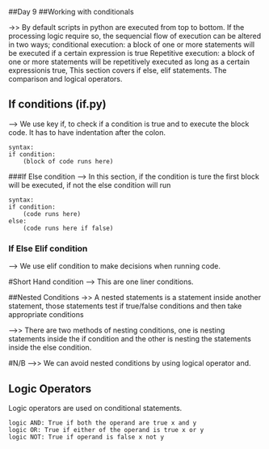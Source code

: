 ##Day 9 
##Working with conditionals

->> By default scripts in python are executed from top to bottom. If the 
processing logic require so, the sequencial flow of execution can be 
altered in two ways;
	conditional execution: a block of one or more statements will be 
			       executed if a certain expression is true
	Repetitive execution: a block of one or more statements will be
			      repetitively executed as long as a certain 
			      expressionis true, This section covers if
			     else, elif statements. The comparison and 
			     logical operators.


## If conditions (if.py)
--> We use key if, to check if a condition is true and to execute the block 
code. It has to have indentation after the colon.

	syntax:
	if condition:
		(block of code runs here)

###If Else condition
--> In this section, if the condition is ture the first block will be 
executed, if not the else condition will run

	syntax:
	if condition:
		(code runs here)
	else:
		(code runs here if false)

### If Else Elif condition
--> We use elif condition to make decisions when running code.

#Short Hand condition
--> This are one liner conditions.

##Nested Conditions
->> A nested statements is a statement inside another statement, those 
statements test if true/false conditions and then take appropriate conditions

-->> There are two methods of nesting conditions, one is nesting statements
inside the if condition and the other is nesting the statements inside the
else condition.

#N/B
-->> We can avoid nested conditions by using logical operator and.

## Logic Operators
Logic operators are used on conditional statements.

	logic AND: True if both the operand are true x and y
	logic OR: True if either of the operand is true x or y
	logic NOT: True if operand is false x not y 

